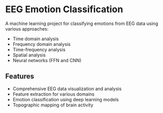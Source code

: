 # EEG Emotion Classification

A machine learning project for classifying emotions from EEG data using various approaches:

- Time domain analysis
- Frequency domain analysis
- Time-frequency analysis
- Spatial analysis
- Neural networks (FFN and CNN)

## Features

- Comprehensive EEG data visualization and analysis
- Feature extraction for various domains
- Emotion classification using deep learning models
- Topographic mapping of brain activity
